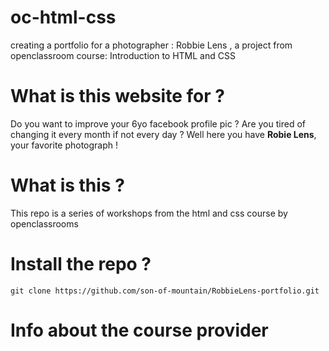 # oc-html-css
creating a portfolio for a photographer : Robbie Lens , a project from openclassroom course:
  Introduction to HTML and CSS
# What is this website for ? 
Do you want to improve your 6yo facebook profile pic ?
Are you tired of changing it every month if not every day ? 
Well here you have **Robie Lens**, your favorite photograph !
# What is this ? 
This repo is a series of workshops from the html and css course by openclassrooms
# Install the repo ? 
`git clone https://github.com/son-of-mountain/RobbieLens-portfolio.git`
# Info about the course provider
